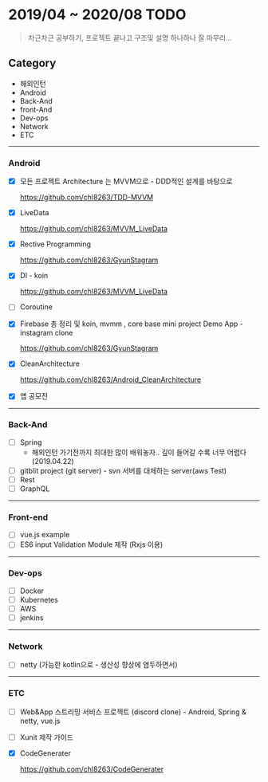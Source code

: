 # 2019/04 ~ 2020/08 TODO
> 차근차근 공부하기, 프로젝트 끝나고 구조및 설명 하나하나 잘 마무리...
## Category 

* 해외인턴
* Android
* Back-And
* front-And
* Dev-ops
* Network
* ETC

<hr/>

### Android
- [x] 모든 프로젝트 Architecture 는 MVVM으로 - DDD적인 설계를 바탕으로 

    <https://github.com/chl8263/TDD-MVVM>

- [x] LiveData

    <https://github.com/chl8263/MVVM_LiveData>

- [x] Rective Programming

    <https://github.com/chl8263/GyunStagram>

- [x] DI - koin

    <https://github.com/chl8263/MVVM_LiveData>

- [ ] Coroutine

- [x] Firebase 총 정리 및 koin, mvmm , core base mini project Demo App - instagram clone

    <https://github.com/chl8263/GyunStagram>

- [x] CleanArchitecture

    <https://github.com/chl8263/Android_CleanArchitecture>

- [x] 앱 공모전

<hr/>

### Back-And
- [ ] Spring
    * 해외인턴 가기전까지 최대한 많이 배워놓자.. 깊이 들어갈 수록 너무 어렵다(2019.04.22)
- [ ] gitblit project (git server) - svn 서버를 대체하는 server(aws Test)
- [ ] Rest
- [ ] GraphQL

<hr/>

### Front-end
- [ ] vue.js example
- [ ] ES6 input Validation Module 제작  (Rxjs 이용)

<hr/>

### Dev-ops
- [ ] Docker
- [ ] Kubernetes
- [ ] AWS
- [ ] jenkins

<hr/>

### Network
- [ ] netty (가능한 kotlin으로 - 생산성 향상에 염두하면서)


<hr/>

### ETC
- [ ] Web&App 스트리밍 서비스 프로젝트 (discord clone) - Android, Spring & netty, vue.js
- [ ] Xunit 제작 가이드
- [x] CodeGenerater
    
   <https://github.com/chl8263/CodeGenerater>
